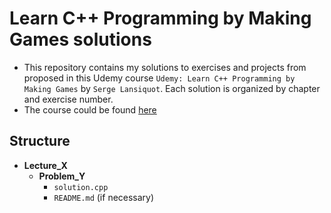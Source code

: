 # Learn C++ Programming by Making Games solutions

- This repository contains my solutions to exercises and projects from  proposed in this Udemy course ``Udemy: Learn C++ Programming by Making Games`` by ``Serge Lansiquot``. Each solution is organized by chapter and exercise number.
- The course could be found [here](https://www.udemy.com/course/learn-programming-by-making-games/?couponCode=OF53124)

## Structure

- **Lecture_X**
  - **Problem_Y**
    - `solution.cpp`
    - `README.md` (if necessary)
